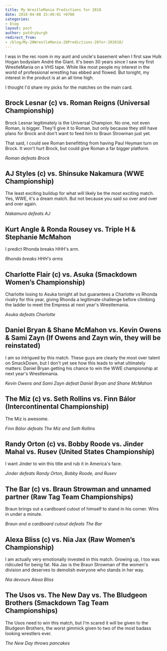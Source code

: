 ```yaml
---
title: My WrestleMania Predictions for 2018
date: 2018-04-08 15:49:01 +0700
categories:
- blog
layout: post
author: patdryburgh
redirect_from: 
- /blog/My-20WrestleMania-20Predictions-20for-202018/
---
```


I was in the rec room in my aunt and uncle's basement when I first saw Hulk Hogan bodyslam André the Giant. It's been 30 years since I saw my first WrestleMania on a VHS tape. While like most people my interest in the world of professional wrestling has ebbed and flowed. But tonight, my interest in the product is at an all time high.

I thought I'd share my picks for the matches on the main card.

##  Brock Lesnar (c) vs. Roman Reigns (Universal Championship)

Brock Lesnar legitimately is the Universal Champion. No one, not even Roman, is bigger. They'll give it to Roman, but only because they still have plans for Brock and don't want to feed him to Braun Strowman just yet.

That said, I could see Roman benefitting from having Paul Heyman turn on Brock. It won't hurt Brock, but could give Roman a far bigger platform.

*Roman defeats Brock*

## AJ Styles (c) vs. Shinsuke Nakamura (WWE Championship)

The least exciting buildup for what will likely be the most exciting match. Yes, WWE, it's a dream match. But not because you said so over and over and over again.

*Nakamura defeats AJ*

##  Kurt Angle & Ronda Rousey vs. Triple H & Stephanie McMahon

I predict Rhonda breaks HHH's arm.

*Rhonda breaks HHH's arms*

## Charlotte Flair (c) vs. Asuka (Smackdown Women’s Championship)

Charlotte losing to Asuka tonight all but guarantees a Charlotte vs Rhonda rivalry for this year, giving Rhonda a legitimate challenge before climbing the ladder to meet the Empress at next year's Wrestlemania.

*Asuka defeats Charlotte*

## Daniel Bryan & Shane McMahon vs. Kevin Owens & Sami Zayn (If Owens and Zayn win, they will be reinstated)

I am so intrigued by this match. These guys are clearly the most over talent on SmackDown, but I don't yet see how this leads to what ultimately matters: Daniel Bryan getting his chance to win the WWE championship at next year's Wrestlemania.

*Kevin Owens and Sami Zayn defeat Daniel Bryan and Shane McMahon*

## The Miz (c) vs. Seth Rollins vs. Finn Bálor (Intercontinental Championship)

The Miz is awesome.

*Finn Bálor defeats The Miz and Seth Rollins*

## Randy Orton (c) vs. Bobby Roode vs. Jinder Mahal vs. Rusev (United States Championship)

I want Jinder to win this title and rub it in America's face.

*Jinder defeats Randy Orton, Bobby Roode, and Rusev*

## The Bar (c) vs. Braun Strowman and unnamed partner (Raw Tag Team Championships)

Braun brings out a cardboard cutout of himself to stand in his corner. Wins in under a minute.

*Braun and a cardboard cutout defeats The Bar*

## Alexa Bliss (c) vs. Nia Jax (Raw Women’s Championship)

I am actually very emotionally invested in this match. Growing up, I too was ridiculed for being fat. Nia Jax is the Braun Strowman of the women's division and deserves to demolish everyone who stands in her way.

*Nia devours Alexa Bliss*

## The Usos vs. The New Day vs. The Bludgeon Brothers (Smackdown Tag Team Championships)

The Usos need to win this match, but I'm scared it will be given to the Bludgeon Brothers, the worst gimmick given to two of the most badass looking wrestlers ever.

*The New Day throws pancakes*